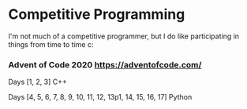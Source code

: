 # Competitive Programming

I'm not much of a competitive programmer, but I do like participating in things from time to time c:





### Advent of Code 2020 https://adventofcode.com/

Days [1, 2, 3] C++

Days [4, 5, 6, 7, 8, 9, 10, 11, 12, 13p1, 14, 15, 16, 17] Python
